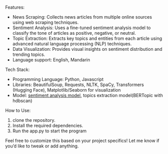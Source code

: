 Features:
- News Scraping: Collects news articles from multiple online sources using web scraping techniques.
- Sentiment Analysis: Uses a fine-tuned sentiment analysis model to classify the tone of articles as positive, negative, or neutral.
- Topic Extraction: Extracts key topics and entities from each article using advanced natural language processing (NLP) techniques.
- Data Visualization: Provides visual insights on sentiment distribution and trending topics.
- Language support: English, Mandarin

Tech Stack:
- Programming Language: Python, Javascript
- Libraries: BeautifulSoup, Requests, NLTK, SpaCy, Transformers (Hugging Face), Matplotlib/Seaborn for visualization
- Model: [sentiment analysis model](https://huggingface.co/mrm8488/distilroberta-finetuned-financial-news-sentiment-analysis), topics extraction model(BERTopic with hdbscan)

How to Use:
1. clone the repository.
2. Install the required dependencies.
3. Run the app.py to start the program

Feel free to customize this based on your project specifics! Let me know if you’d like to tweak or add anything.
